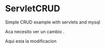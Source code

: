 # ServletCRUD

Simple CRUD example with servlets and mysql

Aca necesito ver un cambio .

Aqui esta la modificacion

